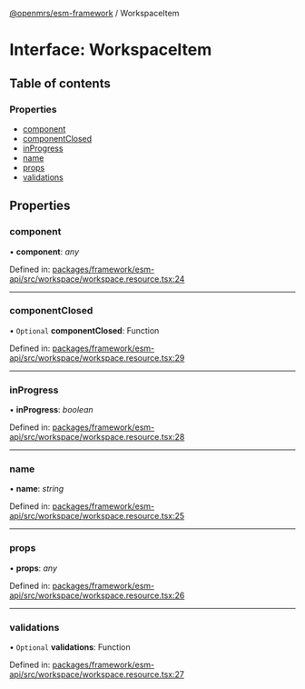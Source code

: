 [@openmrs/esm-framework](../API.md) / WorkspaceItem

# Interface: WorkspaceItem

## Table of contents

### Properties

- [component](workspaceitem.md#component)
- [componentClosed](workspaceitem.md#componentclosed)
- [inProgress](workspaceitem.md#inprogress)
- [name](workspaceitem.md#name)
- [props](workspaceitem.md#props)
- [validations](workspaceitem.md#validations)

## Properties

### component

• **component**: *any*

Defined in: [packages/framework/esm-api/src/workspace/workspace.resource.tsx:24](https://github.com/openmrs/openmrs-esm-core/blob/master/packages/framework/esm-api/src/workspace/workspace.resource.tsx#L24)

___

### componentClosed

• `Optional` **componentClosed**: Function

Defined in: [packages/framework/esm-api/src/workspace/workspace.resource.tsx:29](https://github.com/openmrs/openmrs-esm-core/blob/master/packages/framework/esm-api/src/workspace/workspace.resource.tsx#L29)

___

### inProgress

• **inProgress**: *boolean*

Defined in: [packages/framework/esm-api/src/workspace/workspace.resource.tsx:28](https://github.com/openmrs/openmrs-esm-core/blob/master/packages/framework/esm-api/src/workspace/workspace.resource.tsx#L28)

___

### name

• **name**: *string*

Defined in: [packages/framework/esm-api/src/workspace/workspace.resource.tsx:25](https://github.com/openmrs/openmrs-esm-core/blob/master/packages/framework/esm-api/src/workspace/workspace.resource.tsx#L25)

___

### props

• **props**: *any*

Defined in: [packages/framework/esm-api/src/workspace/workspace.resource.tsx:26](https://github.com/openmrs/openmrs-esm-core/blob/master/packages/framework/esm-api/src/workspace/workspace.resource.tsx#L26)

___

### validations

• `Optional` **validations**: Function

Defined in: [packages/framework/esm-api/src/workspace/workspace.resource.tsx:27](https://github.com/openmrs/openmrs-esm-core/blob/master/packages/framework/esm-api/src/workspace/workspace.resource.tsx#L27)
